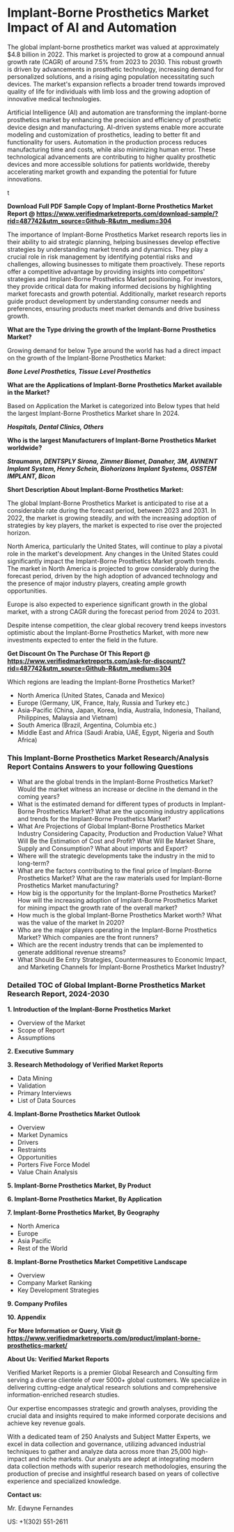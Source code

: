 <meta name="title" content="Global  Implant-Borne Prosthetics Market Impact of AI and Automation"><meta name="description" content="  The global implant-borne prosthetics market was valued at approximately $4.8 billion in 2022. This market is projected to grow at a compound annual growth rate (CAGR"><meta name="title" content=" Implant-Borne Prosthetics Market Size, Share, Scope, Trends, Growth, Opportunities, Analysis, Forecast"> <h1>Implant-Borne Prosthetics Market Impact of AI and Automation</h1> <p>The global implant-borne prosthetics market was valued at approximately $4.8 billion in 2022. This market is projected to grow at a compound annual growth rate (CAGR) of around 7.5% from 2023 to 2030. This robust growth is driven by advancements in prosthetic technology, increasing demand for personalized solutions, and a rising aging population necessitating such devices. The market's expansion reflects a broader trend towards improved quality of life for individuals with limb loss and the growing adoption of innovative medical technologies.</p> <p>Artificial Intelligence (AI) and automation are transforming the implant-borne prosthetics market by enhancing the precision and efficiency of prosthetic device design and manufacturing. AI-driven systems enable more accurate modeling and customization of prosthetics, leading to better fit and functionality for users. Automation in the production process reduces manufacturing time and costs, while also minimizing human error. These technological advancements are contributing to higher quality prosthetic devices and more accessible solutions for patients worldwide, thereby accelerating market growth and expanding the potential for future innovations.</p> t</p><p id="" class=""><strong>Download Full PDF Sample Copy of Implant-Borne Prosthetics Market Report @ <a href="https://www.verifiedmarketreports.com/download-sample/?rid=487742&utm_source=Github-R&utm_medium=304" target="_blank">https://www.verifiedmarketreports.com/download-sample/?rid=487742&utm_source=Github-R&utm_medium=304</a></strong></p><p>The importance of&nbsp;Implant-Borne Prosthetics Market research reports lies in their ability to aid strategic planning, helping businesses develop effective strategies by understanding market trends and dynamics. They play a crucial role in risk management by identifying potential risks and challenges, allowing businesses to mitigate them proactively. These reports offer a competitive advantage by providing insights into competitors' strategies and Implant-Borne Prosthetics Market positioning. For investors, they provide critical data for making informed decisions by highlighting market forecasts and growth potential. Additionally, market research reports guide product development by understanding consumer needs and preferences, ensuring products meet market demands and drive business growth.</p><p><strong>What are the&nbsp;Type driving the growth of the Implant-Borne Prosthetics Market?</strong></p><p id="" class="">Growing demand for below Type around the world has had a direct impact on the growth of the Implant-Borne Prosthetics Market:</p><em><strong>Bone Level Prosthetics, Tissue Level Prosthetics</strong></em></p><strong>What are the&nbsp;Applications&nbsp;of Implant-Borne Prosthetics Market available in the Market?</strong></p><p id="" class="">Based on Application the Market is categorized into Below types that held the largest Implant-Borne Prosthetics Market share In 2024.</p><em><strong>Hospitals, Dental Clinics, Others</strong></em></p><strong>Who is the largest Manufacturers of Implant-Borne Prosthetics Market worldwide?</strong></p><p><em><strong>Straumann, DENTSPLY Sirona, Zimmer Biomet, Danaher, 3M, AVINENT Implant System, Henry Schein, Biohorizons Implant Systems, OSSTEM IMPLANT, Bicon</strong></em></p><p id="" class=""><strong>Short Description About Implant-Borne Prosthetics Market:</strong></p><p>The global Implant-Borne Prosthetics Market is anticipated to rise at a considerable rate during the forecast period, between 2023 and 2031. In 2022, the market is growing steadily, and with the increasing adoption of strategies by key players, the market is expected to rise over the projected horizon.</p><p>North America, particularly the United States, will continue to play a pivotal role in the market's development. Any changes in the United States could significantly impact the Implant-Borne Prosthetics Market growth trends. The market in North America is projected to grow considerably during the forecast period, driven by the high adoption of advanced technology and the presence of major industry players, creating ample growth opportunities.</p><p>Europe is also expected to experience significant growth in the global market, with a strong CAGR during the forecast period from 2024 to 2031.</p><p>Despite intense competition, the clear global recovery trend keeps investors optimistic about the Implant-Borne Prosthetics Market, with more new investments expected to enter the field in the future.</p><p id="" class=""><strong>Get Discount On The Purchase Of This Report @ <a href="https://www.verifiedmarketreports.com/ask-for-discount/?rid=487742&utm_source=Github-R&utm_medium=304" target="_blank">https://www.verifiedmarketreports.com/ask-for-discount/?rid=487742&utm_source=Github-R&utm_medium=304</a></strong></p>Which regions are leading the Implant-Borne Prosthetics Market?</p><ul><li>North America (United States, Canada and Mexico)</li><li>Europe (Germany, UK, France, Italy, Russia and Turkey etc.)</li><li>Asia-Pacific (China, Japan, Korea, India, Australia, Indonesia, Thailand, Philippines, Malaysia and Vietnam)</li><li>South America (Brazil, Argentina, Columbia etc.)</li><li>Middle East and Africa (Saudi Arabia, UAE, Egypt, Nigeria and South Africa)</li></ul><h3 id="" class="">This Implant-Borne Prosthetics Market Research/Analysis Report Contains Answers to your following Questions</h3><ul><li>What are the global trends in the Implant-Borne Prosthetics Market? Would the market witness an increase or decline in the demand in the coming years?</li><li>What is the estimated demand for different types of products in Implant-Borne Prosthetics Market? What are the upcoming industry applications and trends for the Implant-Borne Prosthetics Market?</li><li>What Are Projections of Global Implant-Borne Prosthetics Market Industry Considering Capacity, Production and Production Value? What Will Be the Estimation of Cost and Profit? What Will Be Market Share, Supply and Consumption? What about imports and Export?</li><li>Where will the strategic developments take the industry in the mid to long-term?</li><li>What are the factors contributing to the final price of Implant-Borne Prosthetics Market? What are the raw materials used for Implant-Borne Prosthetics Market manufacturing?</li><li>How big is the opportunity for the Implant-Borne Prosthetics Market? How will the increasing adoption of Implant-Borne Prosthetics Market for mining impact the growth rate of the overall market?</li><li>How much is the global Implant-Borne Prosthetics Market worth? What was the value of the market In 2020?</li><li>Who are the major players operating in the Implant-Borne Prosthetics Market? Which companies are the front runners?</li><li>Which are the recent industry trends that can be implemented to generate additional revenue streams?</li><li>What Should Be Entry Strategies, Countermeasures to Economic Impact, and Marketing Channels for Implant-Borne Prosthetics Market Industry?</li></ul><h3 id="" class="">Detailed TOC of Global Implant-Borne Prosthetics Market Research Report, 2024-2030</h3><p id="" class=""><strong>1. Introduction of the Implant-Borne Prosthetics Market</strong></p><ul><li>Overview of the Market</li><li>Scope of Report</li><li>Assumptions</li></ul><p id="" class=""><strong>2. Executive Summary</strong></p><p id="" class=""><strong>3. Research Methodology of Verified Market Reports</strong></p><ul><li>Data Mining</li><li>Validation</li><li>Primary Interviews</li><li>List of Data Sources</li></ul><p id="" class=""><strong>4. Implant-Borne Prosthetics Market Outlook</strong></p><ul><li>Overview</li><li>Market Dynamics</li><li>Drivers</li><li>Restraints</li><li>Opportunities</li><li>Porters Five Force Model</li><li>Value Chain Analysis</li></ul><p id="" class=""><strong>5. Implant-Borne Prosthetics Market, By Product</strong></p><p id="" class=""><strong>6. Implant-Borne Prosthetics Market, By Application</strong></p><p id="" class=""><strong>7. Implant-Borne Prosthetics Market, By Geography</strong></p><ul><li>North America</li><li>Europe</li><li>Asia Pacific</li><li>Rest of the World</li></ul><p id="" class=""><strong>8. Implant-Borne Prosthetics Market Competitive Landscape</strong></p><ul><li>Overview</li><li>Company Market Ranking</li><li>Key Development Strategies</li></ul><p id="" class=""><strong>9. Company Profiles</strong></p><p id="" class=""><strong>10. Appendix</strong></p><p id="" class=""><strong>For More Information or Query, Visit @ <a href="https://www.verifiedmarketreports.com/product/implant-borne-prosthetics-market/" target="_blank">https://www.verifiedmarketreports.com/product/implant-borne-prosthetics-market/</a></strong></p><p id="" class=""><strong>About Us: Verified Market Reports</strong></p><p id="" class="">Verified Market Reports is a premier Global Research and Consulting firm serving a diverse clientele of over 5000+ global customers. We specialize in delivering cutting-edge analytical research solutions and comprehensive information-enriched research studies.</p><p id="" class="">Our expertise encompasses strategic and growth analyses, providing the crucial data and insights required to make informed corporate decisions and achieve key revenue goals.</p><p id="" class="">With a dedicated team of 250 Analysts and Subject Matter Experts, we excel in data collection and governance, utilizing advanced industrial techniques to gather and analyze data across more than 25,000 high-impact and niche markets. Our analysts are adept at integrating modern data collection methods with superior research methodologies, ensuring the production of precise and insightful research based on years of collective experience and specialized knowledge.</p><p id="" class=""><strong>Contact us:</strong></p><p id="" class="">Mr. Edwyne Fernandes</p><p id="" class="">US: +1(302) 551-2611</p>